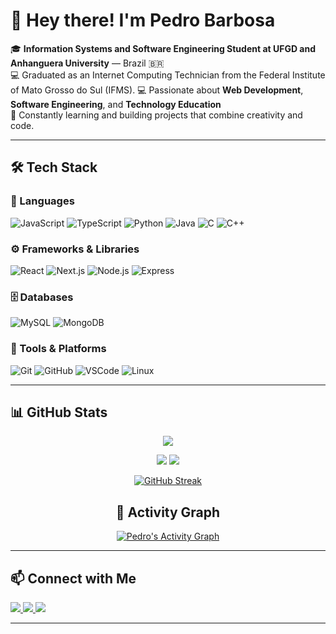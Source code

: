 # 👋 Hey there! I'm Pedro Barbosa

🎓 **Information Systems and Software Engineering Student at UFGD and Anhanguera University** — Brazil 🇧🇷  
💻 Graduated as an Internet Computing Technician from the Federal Institute of Mato Grosso do Sul (IFMS).
💻 Passionate about **Web Development**, **Software Engineering**, and **Technology Education**  
🚀 Constantly learning and building projects that combine creativity and code.

---

## 🛠️ Tech Stack

### 💬 Languages  
![JavaScript](https://img.shields.io/badge/JavaScript-F7E018?style=for-the-badge&logo=javascript&logoColor=black)
![TypeScript](https://img.shields.io/badge/TypeScript-3178C6?style=for-the-badge&logo=typescript&logoColor=white)
![Python](https://img.shields.io/badge/Python-3670A0?style=for-the-badge&logo=python&logoColor=ffdd54)
![Java](https://img.shields.io/badge/Java-ED8B00?style=for-the-badge&logo=openjdk&logoColor=white)
![C](https://img.shields.io/badge/C-00599C?style=for-the-badge&logo=c&logoColor=white)
![C++](https://img.shields.io/badge/C++-00599C?style=for-the-badge&logo=cplusplus&logoColor=white)

### ⚙️ Frameworks & Libraries  
![React](https://img.shields.io/badge/React-61DAFB?style=for-the-badge&logo=react&logoColor=black)
![Next.js](https://img.shields.io/badge/Next.js-000000?style=for-the-badge&logo=nextdotjs&logoColor=white)
![Node.js](https://img.shields.io/badge/Node.js-339933?style=for-the-badge&logo=nodedotjs&logoColor=white)
![Express](https://img.shields.io/badge/Express-000000?style=for-the-badge&logo=express&logoColor=white)

### 🗄️ Databases  
![MySQL](https://img.shields.io/badge/MySQL-005C84?style=for-the-badge&logo=mysql&logoColor=white)
![MongoDB](https://img.shields.io/badge/MongoDB-4EA94B?style=for-the-badge&logo=mongodb&logoColor=white)

### 🧰 Tools & Platforms  
![Git](https://img.shields.io/badge/Git-F05032?style=for-the-badge&logo=git&logoColor=white)
![GitHub](https://img.shields.io/badge/GitHub-181717?style=for-the-badge&logo=github&logoColor=white)
![VSCode](https://img.shields.io/badge/VS%20Code-0078D4?style=for-the-badge&logo=visualstudiocode&logoColor=white)
![Linux](https://img.shields.io/badge/Linux-FCC624?style=for-the-badge&logo=linux&logoColor=black)

---

## 📊 GitHub Stats

<div align="center">

[![](https://github-profile-summary-cards.vercel.app/api/cards/profile-details?username=PedroBarbosa239&theme=tokyonight)](https://github.com/vn7n24fzkq/github-profile-summary-cards)

[![](https://github-profile-summary-cards.vercel.app/api/cards/repos-per-language?username=PedroBarbosa239&theme=tokyonight)](https://github.com/vn7n24fzkq/github-profile-summary-cards)
[![](https://github-profile-summary-cards.vercel.app/api/cards/stats?username=PedroBarbosa239&theme=tokyonight)](https://github.com/vn7n24fzkq/github-profile-summary-cards)

[![GitHub Streak](https://streak-stats.demolab.com?user=PedroBarbosa239&theme=tokyonight&hide_border=true)](https://git.io/streak-stats)

## 📌 Activity Graph
[![Pedro's Activity Graph](https://github-readme-activity-graph.vercel.app/graph?username=PedroBarbosa239&theme=tokyo-night)](https://github.com/ashutosh00710/github-readme-activity-graph)

</div>

---

## 📫 Connect with Me

<a href="https://www.linkedin.com/in/pedro-barbosa-de-souza/" target="_blank">
  <img src="https://img.shields.io/badge/-LinkedIn-%230077B5?style=for-the-badge&logo=linkedin&logoColor=white"/>
</a>
<a href="mailto:barbosajs239@gmail.com">
  <img src="https://img.shields.io/badge/-Gmail-%23333?style=for-the-badge&logo=gmail&logoColor=white"/>
</a>
<a href="https://www.instagram.com/pedrobarbosa239/" target="_blank">
  <img src="https://img.shields.io/badge/-Instagram-%23E4405F?style=for-the-badge&logo=instagram&logoColor=white"/>
</a>

---

